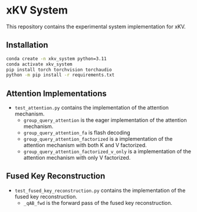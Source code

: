 # xKV System
This repository contains the experimental system implementation for xKV.

## Installation
```bash
conda create -n xkv_system python=3.11
conda activate xkv_system
pip install torch torchvision torchaudio
python -m pip install -r requirements.txt
```

## Attention Implementations
+ `test_attention.py` contains the implementation of the attention mechanism.
    + `group_query_attention` is the eager implementation of the attention mechanism.
    + `group_query_attention_fa` is flash decoding
    + `group_query_attention_factorized` is a implementation of the attention mechanism with both K and V factorized.
    + `group_query_attention_factorized_v_only` is a implementation of the attention mechanism with only V factorized.

## Fused Key Reconstruction
+ `test_fused_key_reconstruction.py` contains the implementation of the fused key reconstruction.
    + `_qAB_fwd` is the forward pass of the fused key reconstruction.
